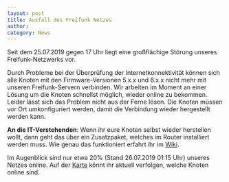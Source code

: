 ```yaml
---
layout: post
title: Ausfall des Freifunk Netzes
author:
category: News
---
```

Seit dem 25.07.2019 gegen 17 Uhr liegt eine großflächige Störung unseres Freifunk-Netzwerks vor.

Durch Probleme bei der Überprüfung der Internetkonnektivität können sich alle Knoten mit den Firmware-Versionen 5.x.x und 6.x.x nicht mehr mit unseren Freifunk-Servern verbinden. Wir arbeiten im Moment an einer Lösung um die Knoten schnellst möglich, wieder online zu bekommen. Leider lässt sich das Problem nicht aus der Ferne lösen. Die Knoten müssen vor Ort umkonfiguriert werden, damit die Verbindung wieder hergestellt werden kann.

**An die IT-Verstehenden**: Wenn ihr eure Knoten selbst wieder herstellen wollt, dann geht das über ein Zusatzpaket, welches im Router installiert werden muss. Wie genau das funktioniert erfahrt ihr im [Wiki](https://wiki.freifunk-dresden.de/index.php/Firmware_Fix:_gateway-check).

Im Augenblick sind nur etwa 20% (Stand 26.07.2019 01:15 Uhr) unseres Netzes online. Auf der [Karte](https://meshviewer.freifunk-dresden.de/) könnt ihr aktuell verfolgen, welche Knoten online sind.

